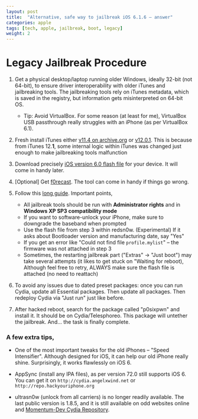 ```yaml
---
layout: post
title:  "Alternative, safe way to jailbreak iOS 6.1.6 – answer"
categories: apple
tags: [tech, apple, jailbreak, boot, legacy]
weight: 2
---
```


# Legacy Jailbreak Procedure

1. Get a physical desktop/laptop running older Windows, ideally 32-bit (not 64-bit), to ensure driver interoperability with older iTunes and jailbreaking tools. The jailbreaking tools rely on iTunes metadata, which is saved in the registry, but information gets misinterpreted on 64-bit OS.
	
	* Tip: Avoid VirtualBox. For some reason (at least for me), VirtualBox USB passthrough really struggles with an iPhone (as per VirtualBox 6.1).

2. Fresh install iTunes either [v11.4 on archive.org](https://archive.org/details/i-tunes-setup-11.4.0.18-32-bit) or [v12.0.1](https://discussions.apple.com/thread/6835364). This is because from iTunes 12.**1**, some internal logic within iTunes was changed just enough to make jailbreaking tools malfunction

3. Download precisely [iOS version 6.0 flash file](https://ipsw.me/6.0) for your device. It will come in handy later.

4. [Optional] Get [f0recast](https://ih8sn0w.com/index.php/products/view/f0recast.snow). The tool can come in handy if things go wrong.

5. Follow this [long guide](http://www.iphonehacks.com/2014/03/jailbreak-ios-6-1-6-redsn0w-p0sixspwn.html). Important points,
    * All jailbreak tools should be run with **Administrator rights** and in **Windows XP SP3 compatibility mode**
    * If you want to software-unlock your iPhone, make sure to downgrade the baseband when prompted
    * Use the flash file from step 3 within redsn0w. (Experimental) If it asks about Bootloader version and manufacturing date, say "Yes"
    * If you get an error like "Could not find file `profile.mylist`" –  the firmware was not attached in step 3
    * Sometimes, the restarting jailbreak part ("Extras" → "Just boot") may take several attempts (it likes to get stuck on "Waiting for reboot), Although feel free to retry, ALWAYS make sure the flash file is attached (no need to reattach)

6. To avoid any issues due to dated preset packages: once you can run Cydia, update all Essential packages. Then update all packages. Then redeploy Cydia via "Just run" just like before.

7. After hacked reboot, search for the package called "p0sixpwn" and install it. It should be on Cydia/Telesphoreo. This package will untether the jailbreak. And... the task is finally complete.

### A few extra tips,

* One of the most important tweaks for the old iPhones – "Speed Intensifier". Although designed for iOS, it can help our old iPhone really shine. Surprisingly, it works flawlessly on iOS 6.

* AppSync (install any IPA files), as per version 72.0 still supports iOS 6. You can get it on `http://cydia.angelxwind.net` or `http://repo.hackyouriphone.org`

* ultrasn0w (unlock from all carriers) is no longer readily available. The last public version is 1.8.5, and it is still available on odd websites online and [Momentum-Dev Cydia Repository](https://mtmdev.org/).

